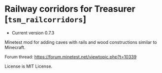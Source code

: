 # Railway corridors for Treasurer [`tsm_railcorridors`]

* Current version 0.7.3

Minetest mod for adding caves with rails and wood constructions similar to Minecraft.

Forum thread: https://forum.minetest.net/viewtopic.php?t=10339

License is MIT License.
